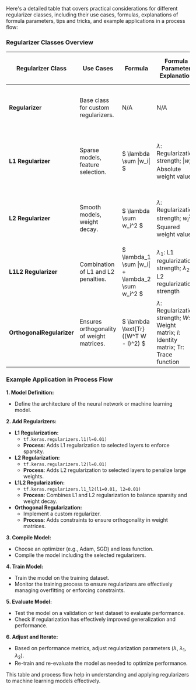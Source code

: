 Here's a detailed table that covers practical considerations for different regularizer classes, including their use cases, formulas, explanations of formula parameters, tips and tricks, and example applications in a process flow:


<body>
    <script src="https://cdnjs.cloudflare.com/ajax/libs/mathjax/2.7.7/MathJax.js?config=TeX-MML-AM_CHTML" async></script>
    <link rel="stylesheet" href="https://cdnjs.cloudflare.com/ajax/libs/KaTeX/0.15.2/katex.min.css">
    <script src="https://cdnjs.cloudflare.com/ajax/libs/KaTeX/0.15.2/katex.min.js"></script>
    <script src="https://cdnjs.cloudflare.com/ajax/libs/KaTeX/0.15.2/contrib/auto-render.min.js"></script>
    <script>
        document.addEventListener("DOMContentLoaded", function() {
            renderMathInElement(document.body, {
                delimiters: [
                    { left: "$$", right: "$$", display: true },
                    { left: "$", right: "$", display: false }
                ]
            });
        });
    </script>   
</body>


### Regularizer Classes Overview

| **Regularizer Class**    | **Use Cases**                                    | **Formula**                                           | **Formula Parameter Explanation**                              | **Tips and Tricks**                              | **Example Application in Process Flow**                            |
|--------------------------|--------------------------------------------------|------------------------------------------------------|---------------------------------------------------------------|--------------------------------------------------|--------------------------------------------------------------------|
| **Regularizer**          | Base class for custom regularizers.              | N/A                                                  | N/A                                                           | Provides a framework for custom regularizers.    | Implement custom regularization by inheriting from this class.      |
| **L1 Regularizer**       | Sparse models, feature selection.               | $ \lambda \sum \|w_i\| $                            | $\lambda$: Regularization strength; $\|w_i\|$: Absolute weight values | Promotes sparsity; be cautious with $\lambda$ to avoid underfitting. | Apply in models where feature sparsity is desired (e.g., Lasso regression). |
| **L2 Regularizer**       | Smooth models, weight decay.                    | $ \lambda \sum w_i^2 $                            | $\lambda$: Regularization strength; $w_i^2$: Squared weight values | Helps prevent overfitting by penalizing large weights; moderate $\lambda$ values are recommended. | Apply in models to control weight magnitude (e.g., Ridge regression). |
| **L1L2 Regularizer**     | Combination of L1 and L2 penalties.              | $ \lambda_1 \sum \|w_i\| + \lambda_2 \sum w_i^2 $  | $\lambda_1$: L1 regularization strength; $\lambda_2$: L2 regularization strength | Balances sparsity and weight decay; tune both $\lambda_1$ and $\lambda_2$ for optimal results. | Use when a balance of sparsity and weight control is needed (e.g., Elastic Net). |
| **OrthogonalRegularizer**| Ensures orthogonality of weight matrices.        | $ \lambda \text{Tr}((W^T W - I)^2) $              | $\lambda$: Regularization strength; $W$: Weight matrix; $I$: Identity matrix; $\text{Tr}$: Trace function | Useful for decorrelated features; can be computationally intensive. | Apply to ensure weights in neural networks are orthogonal.           |

### Example Application in Process Flow

**1. Model Definition:**
   - Define the architecture of the neural network or machine learning model.

**2. Add Regularizers:**
   - **L1 Regularization:**
     - `tf.keras.regularizers.l1(l=0.01)`
     - **Process**: Adds L1 regularization to selected layers to enforce sparsity.
   - **L2 Regularization:**
     - `tf.keras.regularizers.l2(l=0.01)`
     - **Process**: Adds L2 regularization to selected layers to penalize large weights.
   - **L1L2 Regularization:**
     - `tf.keras.regularizers.l1_l2(l1=0.01, l2=0.01)`
     - **Process**: Combines L1 and L2 regularization to balance sparsity and weight decay.
   - **Orthogonal Regularization:**
     - Implement a custom regularizer.
     - **Process**: Adds constraints to ensure orthogonality in weight matrices.

**3. Compile Model:**
   - Choose an optimizer (e.g., Adam, SGD) and loss function.
   - Compile the model including the selected regularizers.

**4. Train Model:**
   - Train the model on the training dataset.
   - Monitor the training process to ensure regularizers are effectively managing overfitting or enforcing constraints.

**5. Evaluate Model:**
   - Test the model on a validation or test dataset to evaluate performance.
   - Check if regularization has effectively improved generalization and performance.

**6. Adjust and Iterate:**
   - Based on performance metrics, adjust regularization parameters ($\lambda$, $\lambda_1$, $\lambda_2$).
   - Re-train and re-evaluate the model as needed to optimize performance.

This table and process flow help in understanding and applying regularizers to machine learning models effectively.